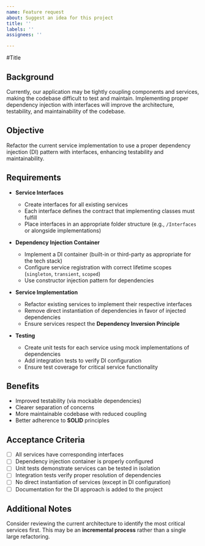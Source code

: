 ```yaml
---
name: Feature request
about: Suggest an idea for this project
title: ''
labels: ''
assignees: ''

---
```


#Title

## Background
Currently, our application may be tightly coupling components and services, making the codebase difficult to test and maintain. Implementing proper dependency injection with interfaces will improve the architecture, testability, and maintainability of the codebase.

## Objective
Refactor the current service implementation to use a proper dependency injection (DI) pattern with interfaces, enhancing testability and maintainability.

## Requirements
- **Service Interfaces**
  - Create interfaces for all existing services
  - Each interface defines the contract that implementing classes must fulfill
  - Place interfaces in an appropriate folder structure (e.g., `/Interfaces` or alongside implementations)

- **Dependency Injection Container**
  - Implement a DI container (built-in or third-party as appropriate for the tech stack)
  - Configure service registration with correct lifetime scopes (`singleton`, `transient`, `scoped`)
  - Use constructor injection pattern for dependencies

- **Service Implementation**
  - Refactor existing services to implement their respective interfaces
  - Remove direct instantiation of dependencies in favor of injected dependencies
  - Ensure services respect the **Dependency Inversion Principle**

- **Testing**
  - Create unit tests for each service using mock implementations of dependencies
  - Add integration tests to verify DI configuration
  - Ensure test coverage for critical service functionality

## Benefits
- Improved testability (via mockable dependencies)
- Clearer separation of concerns
- More maintainable codebase with reduced coupling
- Better adherence to **SOLID** principles

## Acceptance Criteria
- [ ] All services have corresponding interfaces  
- [ ] Dependency injection container is properly configured  
- [ ] Unit tests demonstrate services can be tested in isolation  
- [ ] Integration tests verify proper resolution of dependencies  
- [ ] No direct instantiation of services (except in DI configuration)  
- [ ] Documentation for the DI approach is added to the project  

## Additional Notes
Consider reviewing the current architecture to identify the most critical services first. This may be an **incremental process** rather than a single large refactoring.
